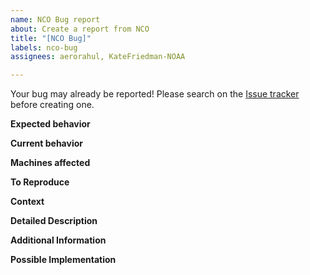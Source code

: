 ```yaml
---
name: NCO Bug report
about: Create a report from NCO
title: "[NCO Bug]"
labels: nco-bug
assignees: aerorahul, KateFriedman-NOAA

---
```


<!--
This bug report template is to be used by NCO ONLY to report issues
encountered within current operations and T2O activities.
For reporting developer/development bugs, please use the [Bug Report](./bug_report.md) template.
-->

Your bug may already be reported!
Please search on the [Issue tracker](https://github.com/NOAA-EMC/global-workflow/issues) before creating one.
<!--
Please look through the existing issues to see if this bug has been reported and an Issue has been created.
If so, please consider using that Issue to add any additional information.
-->

**Expected behavior**
<!-- Tell us what should happen. -->

**Current behavior**
<!-- Tell us what happens instead of the expected behavior. -->

**Machines affected**
<!-- Tell us which HPC environments have this bug been detected. -->

**To Reproduce**
<!--- Provide a link to a live example, and/or an unambiguous set of steps to -->
<!--- reproduce this bug. Include code to reproduce, if relevant -->
<!--1. -->
<!--2. -->
<!--3. -->

**Context**
<!--- Providing context helps us come up with a solution that is most useful in the real world. -->

**Detailed Description**
<!--- Provide a detailed description of the change or addition you are proposing. -->

**Additional Information**
<!-- Any other relevant information that we should know to correctly understand and reproduce the issue. Please describe in as much detail as possible. -->

**Possible Implementation**
<!--- Not obligatory, but suggest an idea for implementing addition or change. -->
